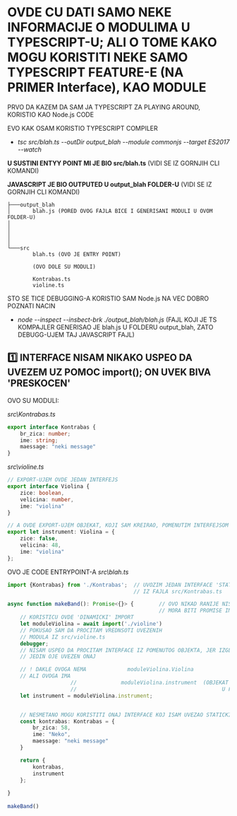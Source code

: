 # OVDE CU DATI SAMO NEKE INFORMACIJE O MODULIMA U TYPESCRIPT-U; ALI O TOME KAKO MOGU KORISTITI NEKE SAMO TYPESCRIPT FEATURE-E (NA PRIMER Interface), KAO MODULE

PRVO DA KAZEM DA SAM JA TYPESCRIPT ZA PLAYING AROUND, KORISTIO KAO Node.js CODE

EVO KAK OSAM KORISTIO TYPESCRIPT COMPILER

- *tsc src/blah.ts --outDir output_blah --module commonjs --target ES2017 --watch*

**U SUSTINI ENTYY POINT MI JE BIO src/blah.ts** (VIDI SE IZ GORNJIH CLI KOMANDI)

**JAVASCRIPT JE BIO OUTPUTED U output_blah FOLDER-U** (VIDI SE IZ GORNJIH CLI KOMANDI)

```linux
├───output_blah
│       blah.js (PORED OVOG FAJLA BICE I GENERISANI MODULI U OVOM FOLDER-U)
│
│
│
│
└───src
        blah.ts (OVO JE ENTRY POINT)
        
        (OVO DOLE SU MODULI)
        
        Kontrabas.ts
        violine.ts
```

STO SE TICE DEBUGGING-A KORISTIO SAM Node.js NA VEC DOBRO POZNATI NACIN

- *node --inspect --insbect-brk ./output_blah/blah.js* (FAJL KOJI JE TS KOMPAJLER GENERISAO JE blah.js U FOLDERU output_blah, ZATO DEBUGG-UJEM TAJ JAVASCRIPT FAJL)

## :one: INTERFACE NISAM NIKAKO USPEO DA UVEZEM UZ POMOC import(); ON UVEK BIVA 'PRESKOCEN'

OVO SU MODULI:

*src\Kontrabas.ts*

```typescript
export interface Kontrabas {
    br_zica: number;
    ime: string;
    maessage: "neki message"
}
```

*src\violine.ts*

```typescript
// EXPORT-UJEM OVDE JEDAN INTERFEJS
export interface Violina {
    zice: boolean,
    velicina: number,
    ime: "violina"
}

// A OVDE EXPORT-UJEM OBJEKAT, KOJI SAM KREIRAO, POMENUTIM INTERFEJSOM
export let instrument: Violina = {
    zice: false,
    velicina: 48,
    ime: "violina"
};
```

OVO JE CODE ENTRYPOINT-A *src\blah.ts*

```typescript
import {Kontrabas} from './Kontrabas';  // UVOZIM JEDAN INTERFACE 'STATICKIM' IMPORT-OM
                                        // IZ FAJLA src/Kontrabas.ts

async function makeBand(): Promise<{}> {        // OVO NIKAD RANIJE NISAM KORISTIO A DEFINISAO SAM DA POVRATNA VREDNOST
                                                // MORA BITI PROMISE INSTANCA RESOLVED/REJECTED SA OBJEKTOM
    // KORISTICU OVDE 'DINAMICKI' IMPORT
    let moduleViolina = await import('./violine')
    // POKUSAO SAM DA PROCITAM VREDNSOTI UVEZENIH
    // MODULA IZ src/violine.ts
    debugger;
    // NISAM USPEO DA PROCITAM INTERFACE IZ POMENUTOG OBJEKTA, JER IZGLEDA DA NE MOZE BITI UVEZEN
    // JEDIN OJE UVEZEN ONAJ

    // ! DAKLE OVOGA NEMA             moduleViolina.Violina
    // ALI OVOGA IMA        
                    //              moduleViolina.instrument  (OBJEKAT KOJI SAM NAPRAVIO Violina INTERFACE-OM
                    //                                              U FAJLU MODULA)
    let instrument = moduleViolina.instrument;


    // NESMETANO MOGU KORISTITI ONAJ INTERFACE KOJ ISAM UVEZAO STATICKIM IMPORT-OM
    const kontrabas: Kontrabas = {
        br_zica: 58,
        ime: "Neko",
        maessage: "neki message"
    }

    return {
        kontrabas,
        instrument
    };
  
}
  
makeBand()
```
